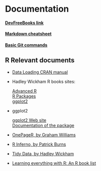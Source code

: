 # Documentation

#### [DevFreeBooks link](https://devfreebooks.github.io/#)

   
#### [Markdown cheatsheet](https://github.com/adam-p/markdown-here/wiki/Markdown-Cheatsheet)

#### [Basic Git commands](https://confluence.atlassian.com/bitbucketserver/basic-git-commands-776639767.html)


## R Relevant documents

- [Data Loading CRAN manual](https://cran.r-project.org/doc/manuals/R-data.pdf)

- Hadley Wickham R books sites:

   [Advanced R](http://adv-r.had.co.nz/)  
   [R Packages](http://r-pkgs.had.co.nz/)  
   [ggplot2](http://ggplot2.org/book/)

- ggplot2  

  [ggplot2 Web site](http://ggplot2.org/)  
  [Documentation of the package](http://docs.ggplot2.org/)  
  
- [OnePageR, by Graham Williams](https://togaware.com/onepager/)  
  
- [R Inferno, by Patrick Burns](http://www.burns-stat.com/pages/Tutor/R_inferno.pdf)  

- [Tidy Data, by Hadley Wickham](http://vita.had.co.nz/papers/tidy-data.pdf)  

- [Learning everything with R: An R book list](http://statisticalestimation.blogspot.com.es/2015/05/best-books-for-learning-statistical.html)

